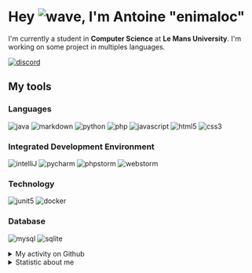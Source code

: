 # Hey ![wave], I'm Antoine "enimaloc"

I'm currently a student in **Computer Science** at **Le Mans University**. I'm working on some project in multiples
languages.

[![discord]](https://discord.com/users/136200628509605888)
## My tools

### Languages
![java] ![markdown] ![python] ![php] ![javascript] ![html5] ![css3]

### Integrated Development Environment
![intelliJ] ![pycharm] ![phpstorm]  ![webstorm]

### Technology
![junit5] ![docker]

### Database
![mysql] ![sqlite]

<details>
<summary>My activity on Github</summary>

<!--RECENT_ACTIVITY:last_update-->
> Last Updated: 13/08 11:40 (Europe/Paris)
<!--RECENT_ACTIVITY:last_update_end-->
<!--RECENT_ACTIVITY:start-->
1. ![fork] Forked [`enimaloc/PrimitiveMobs`](https://github.com/enimaloc/PrimitiveMobs) from [Daveyx0/PrimitiveMobs](https://github.com/Daveyx0/PrimitiveMobs)
2. ![star] Starred [kefranabg/readme-md-generator](https://github.com/kefranabg/readme-md-generator)
3. ![newRelease] Released [`First pre-release`](https://github.com/enimaloc/svg-sizer/releases/tag/0.0.1) on [enimaloc/svg-sizer](https://github.com/enimaloc/svg-sizer)
4. ![repoCreated] Created repository [enimaloc/svg-sizer](https://github.com/enimaloc/svg-sizer)
5. ![repoCreated] Created repository [enimaloc/enimaloc](https://github.com/enimaloc/enimaloc)
6. ![prOpened] Opened PR [`#4`](https://github.com/readthedocs-fr/read-the-jam-bot/pull/4) in [readthedocs-fr/read-the-jam-bot](https://github.com/readthedocs-fr/read-the-jam-bot)
7. ![prClosed] Closed PR [`#2`](https://github.com/readthedocs-fr/read-the-jam-bot/pull/2) in [readthedocs-fr/read-the-jam-bot](https://github.com/readthedocs-fr/read-the-jam-bot)
8. ![prOpened] Opened PR [`#2`](https://github.com/readthedocs-fr/read-the-jam-bot/pull/2) in [readthedocs-fr/read-the-jam-bot](https://github.com/readthedocs-fr/read-the-jam-bot)
9. ![fork] Forked [`enimaloc/read-the-jam-bot`](https://github.com/enimaloc/read-the-jam-bot) from [readthedocs-fr/read-the-jam-bot](https://github.com/readthedocs-fr/read-the-jam-bot)
10. ![fork] Forked [`enimaloc/JetBrains-Discord-Integration`](https://github.com/enimaloc/JetBrains-Discord-Integration) from [Almighty-Alpaca/JetBrains-Discord-Integration](https://github.com/Almighty-Alpaca/JetBrains-Discord-Integration)
<!--RECENT_ACTIVITY:end-->

</details>

<details>
<summary>Statistic about me</summary>

<p align="center">
<a href="https://wakatime.com/@enimaloc">
<img src="https://github-readme-stats.vercel.app/api/wakatime?username=enimaloc&theme=dark&hide_border=true&hide_title=true&layout=compact" alt="enimaloc's wakatime stats">
</a>
</p>

<!--START_SECTION:waka-->
**🐱 My Github Data** 

> 🏆 74 Contributions in the Year 2021
 > 
> 📦 12.6 kB Used in Github's Storage 
 > 
> 🚫 Not Opted to Hire
 > 
> 📜 26 Public Repositories 
 > 
> 🔑 8 Private Repositories  
 > 

 Last Updated on 13/08/2021
<!--END_SECTION:waka-->

</details>

<!-- Icons -->
[wave]: https://cdn.jsdelivr.net/gh/Readme-Workflows/Readme-Icons@1.1.0/icons/gifs/wave.gif

<!-- Badges -->
[issueOpened]: https://cdn.jsdelivr.net/gh/Readme-Workflows/Readme-Icons@main/icons/octicons/IssueOpened.svg
[issueClosed]: https://cdn.jsdelivr.net/gh/Readme-Workflows/Readme-Icons@main/icons/octicons/IssueClosed.svg

[prOpened]: https://cdn.jsdelivr.net/gh/Readme-Workflows/Readme-Icons@main/icons/octicons/PullRequestOpened.svg
[prClosed]: https://cdn.jsdelivr.net/gh/Readme-Workflows/Readme-Icons@main/icons/octicons/PullRequestClosed.svg
[prMerged]: https://cdn.jsdelivr.net/gh/Readme-Workflows/Readme-Icons@main/icons/octicons/PullRequestMerged.svg

[comment]: https://cdn.jsdelivr.net/gh/Readme-Workflows/Readme-Icons@main/icons/octicons/Comment.svg

[changesRequested]: https://cdn.jsdelivr.net/gh/Readme-Workflows/Readme-Icons@main/icons/octicons/RequestedChanges.svg
[approved]: https://cdn.jsdelivr.net/gh/Readme-Workflows/Readme-Icons@main/icons/octicons/ApprovedChanges.svg

[repoCreated]: https://cdn.jsdelivr.net/gh/Readme-Workflows/Readme-Icons@main/icons/octicons/Repository.svg
[newRelease]: https://cdn.jsdelivr.net/gh/Readme-Workflows/Readme-Icons@main/icons/octicons/Release.svg
[star]: https://cdn.jsdelivr.net/gh/Readme-Workflows/Readme-Icons@main/icons/octicons/StarredRepository.svg
[wiki]: https://cdn.jsdelivr.net/gh/Readme-Workflows/Readme-Icons@main/icons/octicons/Wiki.svg
[fork]: https://cdn.jsdelivr.net/gh/Readme-Workflows/Readme-Icons@main/icons/octicons/ForkedRepository.svg
[people]: https://cdn.jsdelivr.net/gh/Readme-Workflows/Readme-Icons@main/icons/octicons/People.svg

<!-- Meta Badge -->
[junit5]: https://img.shields.io/badge/JUnit5-323330?style=for-the-badge&logo=junit5

<!--- https://github.com/alexandresanlim/Badges4-README.md-Profile#-group- -->
[discord]: https://img.shields.io/badge/Discord-323330?style=for-the-badge&logo=discord

<!--- https://github.com/alexandresanlim/Badges4-README.md-Profile#-languages- -->
[java]: https://img.shields.io/badge/Java-323330?style=for-the-badge&logo=java
[python]: https://img.shields.io/badge/Python-323330?style=for-the-badge&logo=python
[php]: https://img.shields.io/badge/PHP-323330?style=for-the-badge&logo=php
[javascript]: https://img.shields.io/badge/JavaScript-323330?style=for-the-badge&logo=javascript
[html5]: https://img.shields.io/badge/HTML5-323330?style=for-the-badge&logo=html5
[css3]: https://img.shields.io/badge/CSS3-323330?style=for-the-badge&logo=css3

<!--- https://github.com/alexandresanlim/Badges4-README.md-Profile#-database- -->
[mysql]: https://img.shields.io/badge/MySQL-323330?style=for-the-badge&logo=mysql
[sqlite]: https://img.shields.io/badge/SQLite-323330?style=for-the-badge&logo=sqlite

<!--- https://github.com/alexandresanlim/Badges4-README.md-Profile#-frameworks- -->
[markdown]: https://img.shields.io/badge/Markdown-323330?style=for-the-badge&logo=markdown
[docker]: https://img.shields.io/badge/Docker-323330?style=for-the-badge&logo=docker

<!--- https://github.com/alexandresanlim/Badges4-README.md-Profile#-ide- -->
[intelliJ]: https://img.shields.io/badge/IntelliJIDEA-323330.svg?style=for-the-badge&logo=intellij-idea
[pycharm]: https://img.shields.io/badge/PyCharm-323330.svg?&style=for-the-badge&logo=PyCharm
[phpstorm]: http://img.shields.io/badge/-PHPStorm-323330?style=for-the-badge&logo=phpstorm
[webstorm]: https://img.shields.io/badge/WebStorm-323330?style=for-the-badge&logo=WebStorm